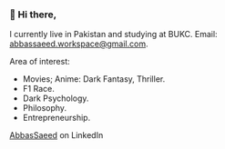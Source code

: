 ### 👋 Hi there,

I currently live in Pakistan and studying at BUKC.
Email: abbassaeed.workspace@gmail.com.

Area of interest:

- Movies; Anime: Dark Fantasy, Thriller.
- F1 Race.
- Dark Psychology.
- Philosophy.
- Entrepreneurship.


[AbbasSaeed](https://www.linkedin.com/in/) on LinkedIn
